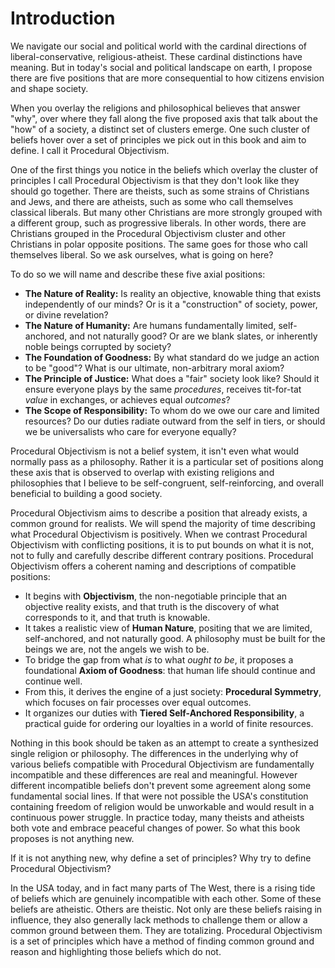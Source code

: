 # Introduction

We navigate our social and political world with the cardinal directions of liberal-conservative, religious-atheist. These cardinal distinctions have meaning. But in today's social and political landscape on earth, I propose there are five positions that are more consequential to how citizens envision and shape society.

When you overlay the religions and philosophical believes that answer "why", over where they fall along the five proposed axis that talk about the "how" of a society, a distinct set of clusters emerge. One such cluster of beliefs hover over a set of principles we pick out in this book and aim to define. I call it Procedural Objectivism.

One of the first things you notice in the beliefs which overlay the cluster of principles I call Procedural Objectivism is that they don't look like they should go together. There are theists, such as some strains of Christians and Jews, and there are atheists, such as some who call themselves classical liberals. But many other Christians are more strongly grouped with a different group, such as progressive liberals. In other words, there are Christians grouped in the Procedural Objectivism cluster and other Christians in polar opposite positions. The same goes for those who call themselves liberal. So we ask ourselves, what is going on here?

To do so we will name and describe these five axial positions:

*   **The Nature of Reality:** Is reality an objective, knowable thing that exists independently of our minds? Or is it a "construction" of society, power, or divine revelation?
*   **The Nature of Humanity:** Are humans fundamentally limited, self-anchored, and not naturally good? Or are we blank slates, or inherently noble beings corrupted by society?
*   **The Foundation of Goodness:** By what standard do we judge an action to be "good"? What is our ultimate, non-arbitrary moral axiom?
*   **The Principle of Justice:** What does a "fair" society look like? Should it ensure everyone plays by the same *procedures*, receives tit-for-tat *value* in exchanges, or achieves equal *outcomes*?
*   **The Scope of Responsibility:** To whom do we owe our care and limited resources? Do our duties radiate outward from the self in tiers, or should we be universalists who care for everyone equally?

Procedural Objectivism is not a belief system, it isn't even what would normally pass as a philosophy. Rather it is a particular set of positions along these axis that is observed to overlap with existing religions and philosophies that I believe to be self-congruent, self-reinforcing, and overall beneficial to building a good society.

Procedural Objectivism aims to describe a position that already exists, a common ground for realists. We will spend the majority of time describing what Procedural Objectivism is positively. When we contrast Procedural Objectivism with conflicting positions, it is to put bounds on what it is not, not to fully and carefully describe different contrary positions. Procedural Objectivism offers a coherent naming and descriptions of compatible positions:


*   It begins with **Objectivism**, the non-negotiable principle that an objective reality exists, and that truth is the discovery of what corresponds to it, and that truth is knowable.
*   It takes a realistic view of **Human Nature**, positing that we are limited, self-anchored, and not naturally good. A philosophy must be built for the beings we are, not the angels we wish to be.
*   To bridge the gap from what *is* to what *ought to be*, it proposes a foundational **Axiom of Goodness**: that human life should continue and continue well.
*   From this, it derives the engine of a just society: **Procedural Symmetry**, which focuses on fair processes over equal outcomes.
*   It organizes our duties with **Tiered Self-Anchored Responsibility**, a practical guide for ordering our loyalties in a world of finite resources.


Nothing in this book should be taken as an attempt to create a synthesized single religion or philosophy. The differences in the underlying why of various beliefs compatible with Procedural Objectivism are fundamentally incompatible and these differences are real and meaningful. However different incompatible beliefs don't prevent some agreement along some fundamental social lines. If that were not possible the USA's constitution containing freedom of religion would be unworkable and would result in a continuous power struggle. In practice today, many theists and atheists both vote and embrace peaceful changes of power. So what this book proposes is not anything new.

If it is not anything new, why define a set of principles? Why try to define Procedural Objectivism?

In the USA today, and in fact many parts of The West, there is a rising tide of beliefs which are genuinely incompatible with each other. Some of these beliefs are atheistic. Others are theistic. Not only are these beliefs raising in influence, they also generally lack methods to challenge them or allow a common ground between them. They are totalizing. Procedural Objectivism is a set of principles which have a method of finding common ground and reason and highlighting those beliefs which do not.